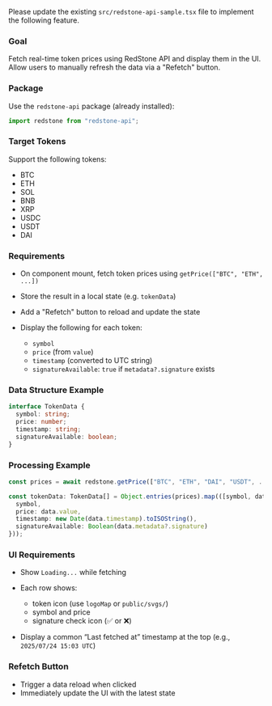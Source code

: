 Please update the existing `src/redstone-api-sample.tsx` file to implement the following feature.

### Goal

Fetch real-time token prices using RedStone API and display them in the UI.  
Allow users to manually refresh the data via a "Refetch" button.

### Package

Use the `redstone-api` package (already installed):

```ts
import redstone from "redstone-api";
```

### Target Tokens

Support the following tokens:

- BTC
- ETH
- SOL
- BNB
- XRP
- USDC
- USDT
- DAI

### Requirements

- On component mount, fetch token prices using `getPrice(["BTC", "ETH", ...])`
- Store the result in a local state (e.g. `tokenData`)
- Add a "Refetch" button to reload and update the state
- Display the following for each token:

  - `symbol`
  - `price` (from `value`)
  - `timestamp` (converted to UTC string)
  - `signatureAvailable`: `true` if `metadata?.signature` exists

### Data Structure Example

```ts
interface TokenData {
  symbol: string;
  price: number;
  timestamp: string;
  signatureAvailable: boolean;
}
```

### Processing Example

```ts
const prices = await redstone.getPrice(["BTC", "ETH", "DAI", "USDT", ...]);

const tokenData: TokenData[] = Object.entries(prices).map(([symbol, data]) => ({
  symbol,
  price: data.value,
  timestamp: new Date(data.timestamp).toISOString(),
  signatureAvailable: Boolean(data.metadata?.signature)
}));
```

### UI Requirements

- Show `Loading...` while fetching
- Each row shows:

  - token icon (use `logoMap` or `public/svgs/`)
  - symbol and price
  - signature check icon (✅ or ❌)

- Display a common “Last fetched at” timestamp at the top (e.g., `2025/07/24 15:03 UTC`)

### Refetch Button

- Trigger a data reload when clicked
- Immediately update the UI with the latest state
